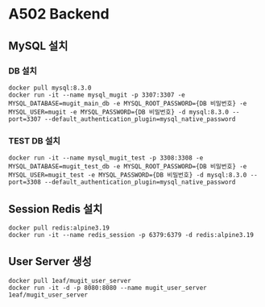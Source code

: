 # A502 Backend

## MySQL 설치

### DB 설치
```docker
docker pull mysql:8.3.0
docker run -it --name mysql_mugit -p 3307:3307 -e MYSQL_DATABASE=mugit_main_db -e MYSQL_ROOT_PASSWORD={DB 비밀번호} -e MYSQL_USER=mugit -e MYSQL_PASSWORD={DB 비밀번호} -d mysql:8.3.0 --port=3307 --default_authentication_plugin=mysql_native_password
```

### TEST DB 설치
```docker
docker run -it --name mysql_mugit_test -p 3308:3308 -e MYSQL_DATABASE=mugit_test_db -e MYSQL_ROOT_PASSWORD={DB 비밀번호} -e MYSQL_USER=mugit_test -e MYSQL_PASSWORD={DB 비밀번호} -d mysql:8.3.0 --port=3308 --default_authentication_plugin=mysql_native_password
```

## Session Redis 설치
```docker
docker pull redis:alpine3.19
docker run -it --name redis_session -p 6379:6379 -d redis:alpine3.19
```

## User Server 생성
```docker
docker pull 1eaf/mugit_user_server
docker run -it -d -p 8080:8080 --name mugit_user_server 1eaf/mugit_user_server
```